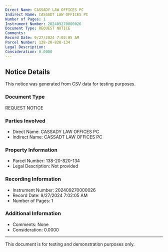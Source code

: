 ```yaml
---
Direct Name: CASSADY LAW OFFICES PC
Indirect Name: CASSADT LAW OFFICES PC
Number of Pages: 1
Instrument Number: 202409270000026
Document Type: REQUEST NOTICE
Comments: 
Record Date: 9/27/2024 7:02:05 AM
Parcel Number: 138-20-820-134
Legal Description: 
Consideration: 0.0000
---
```


## Notice Details

This notice was generated from CSV data for testing purposes.

### Document Type
REQUEST NOTICE

### Parties Involved
- Direct Name: CASSADY LAW OFFICES PC
- Indirect Name: CASSADT LAW OFFICES PC

### Property Information
- Parcel Number: 138-20-820-134
- Legal Description: Not provided

### Recording Information
- Instrument Number: 202409270000026
- Record Date: 9/27/2024 7:02:05 AM
- Number of Pages: 1

### Additional Information
- Comments: None
- Consideration: 0.0000

---

This document is for testing and demonstration purposes only.
